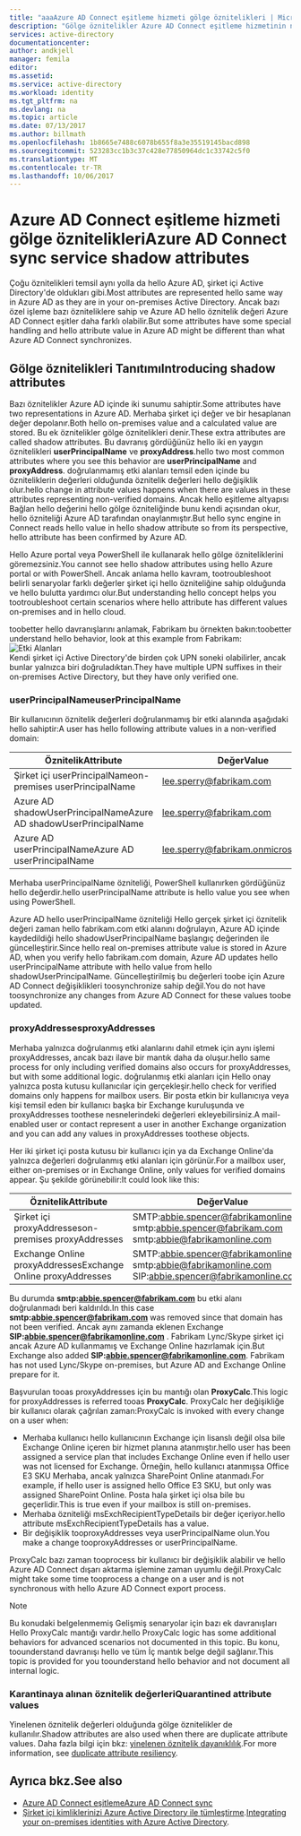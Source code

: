 ```yaml
---
title: "aaaAzure AD Connect eşitleme hizmeti gölge öznitelikleri | Microsoft Docs"
description: "Gölge öznitelikler Azure AD Connect eşitleme hizmetinin nasıl çalıştığı açıklanmaktadır."
services: active-directory
documentationcenter: 
author: andkjell
manager: femila
editor: 
ms.assetid: 
ms.service: active-directory
ms.workload: identity
ms.tgt_pltfrm: na
ms.devlang: na
ms.topic: article
ms.date: 07/13/2017
ms.author: billmath
ms.openlocfilehash: 1b8665e7488c6078b655f8a3e35519145bacd898
ms.sourcegitcommit: 523283cc1b3c37c428e77850964dc1c33742c5f0
ms.translationtype: MT
ms.contentlocale: tr-TR
ms.lasthandoff: 10/06/2017
---
```

# <a name="azure-ad-connect-sync-service-shadow-attributes"></a><span data-ttu-id="7fc34-103">Azure AD Connect eşitleme hizmeti gölge öznitelikleri</span><span class="sxs-lookup"><span data-stu-id="7fc34-103">Azure AD Connect sync service shadow attributes</span></span>
<span data-ttu-id="7fc34-104">Çoğu öznitelikleri temsil aynı yolla da hello Azure AD, şirket içi Active Directory'de oldukları gibi.</span><span class="sxs-lookup"><span data-stu-id="7fc34-104">Most attributes are represented hello same way in Azure AD as they are in your on-premises Active Directory.</span></span> <span data-ttu-id="7fc34-105">Ancak bazı özel işleme bazı özniteliklere sahip ve Azure AD hello öznitelik değeri Azure AD Connect eşitler daha farklı olabilir.</span><span class="sxs-lookup"><span data-stu-id="7fc34-105">But some attributes have some special handling and hello attribute value in Azure AD might be different than what Azure AD Connect synchronizes.</span></span>

## <a name="introducing-shadow-attributes"></a><span data-ttu-id="7fc34-106">Gölge öznitelikleri Tanıtımı</span><span class="sxs-lookup"><span data-stu-id="7fc34-106">Introducing shadow attributes</span></span>
<span data-ttu-id="7fc34-107">Bazı öznitelikler Azure AD içinde iki sunumu sahiptir.</span><span class="sxs-lookup"><span data-stu-id="7fc34-107">Some attributes have two representations in Azure AD.</span></span> <span data-ttu-id="7fc34-108">Merhaba şirket içi değer ve bir hesaplanan değer depolanır.</span><span class="sxs-lookup"><span data-stu-id="7fc34-108">Both hello on-premises value and a calculated value are stored.</span></span> <span data-ttu-id="7fc34-109">Bu ek öznitelikler gölge öznitelikleri denir.</span><span class="sxs-lookup"><span data-stu-id="7fc34-109">These extra attributes are called shadow attributes.</span></span> <span data-ttu-id="7fc34-110">Bu davranış gördüğünüz hello iki en yaygın öznitelikleri **userPrincipalName** ve **proxyAddress**.</span><span class="sxs-lookup"><span data-stu-id="7fc34-110">hello two most common attributes where you see this behavior are **userPrincipalName** and **proxyAddress**.</span></span> <span data-ttu-id="7fc34-111">doğrulanmamış etki alanları temsil eden içinde bu özniteliklerin değerleri olduğunda öznitelik değerleri hello değişiklik olur.</span><span class="sxs-lookup"><span data-stu-id="7fc34-111">hello change in attribute values happens when there are values in these attributes representing non-verified domains.</span></span> <span data-ttu-id="7fc34-112">Ancak hello eşitleme altyapısı Bağlan hello değerini hello gölge özniteliğinde bunu kendi açısından okur, hello özniteliği Azure AD tarafından onaylanmıştır.</span><span class="sxs-lookup"><span data-stu-id="7fc34-112">But hello sync engine in Connect reads hello value in hello shadow attribute so from its perspective, hello attribute has been confirmed by Azure AD.</span></span>

<span data-ttu-id="7fc34-113">Hello Azure portal veya PowerShell ile kullanarak hello gölge özniteliklerini göremezsiniz.</span><span class="sxs-lookup"><span data-stu-id="7fc34-113">You cannot see hello shadow attributes using hello Azure portal or with PowerShell.</span></span> <span data-ttu-id="7fc34-114">Ancak anlama hello kavram, tootroubleshoot belirli senaryolar farklı değerler şirket içi hello özniteliğine sahip olduğunda ve hello bulutta yardımcı olur.</span><span class="sxs-lookup"><span data-stu-id="7fc34-114">But understanding hello concept helps you tootroubleshoot certain scenarios where hello attribute has different values on-premises and in hello cloud.</span></span>

<span data-ttu-id="7fc34-115">toobetter hello davranışlarını anlamak, Fabrikam bu örnekten bakın:</span><span class="sxs-lookup"><span data-stu-id="7fc34-115">toobetter understand hello behavior, look at this example from Fabrikam:</span></span>  
![Etki Alanları](./media/active-directory-aadconnectsyncservice-shadow-attributes/domains.png)  
<span data-ttu-id="7fc34-117">Kendi şirket içi Active Directory'de birden çok UPN soneki olabilirler, ancak bunlar yalnızca biri doğruladıktan.</span><span class="sxs-lookup"><span data-stu-id="7fc34-117">They have multiple UPN suffixes in their on-premises Active Directory, but they have only verified one.</span></span>

### <a name="userprincipalname"></a><span data-ttu-id="7fc34-118">userPrincipalName</span><span class="sxs-lookup"><span data-stu-id="7fc34-118">userPrincipalName</span></span>
<span data-ttu-id="7fc34-119">Bir kullanıcının öznitelik değerleri doğrulanmamış bir etki alanında aşağıdaki hello sahiptir:</span><span class="sxs-lookup"><span data-stu-id="7fc34-119">A user has hello following attribute values in a non-verified domain:</span></span>

| <span data-ttu-id="7fc34-120">Öznitelik</span><span class="sxs-lookup"><span data-stu-id="7fc34-120">Attribute</span></span> | <span data-ttu-id="7fc34-121">Değer</span><span class="sxs-lookup"><span data-stu-id="7fc34-121">Value</span></span> |
| --- | --- |
| <span data-ttu-id="7fc34-122">Şirket içi userPrincipalName</span><span class="sxs-lookup"><span data-stu-id="7fc34-122">on-premises userPrincipalName</span></span> | lee.sperry@fabrikam.com |
| <span data-ttu-id="7fc34-123">Azure AD shadowUserPrincipalName</span><span class="sxs-lookup"><span data-stu-id="7fc34-123">Azure AD shadowUserPrincipalName</span></span> | lee.sperry@fabrikam.com |
| <span data-ttu-id="7fc34-124">Azure AD userPrincipalName</span><span class="sxs-lookup"><span data-stu-id="7fc34-124">Azure AD userPrincipalName</span></span> | lee.sperry@fabrikam.onmicrosoft.com |

<span data-ttu-id="7fc34-125">Merhaba userPrincipalName özniteliği, PowerShell kullanırken gördüğünüz hello değerdir.</span><span class="sxs-lookup"><span data-stu-id="7fc34-125">hello userPrincipalName attribute is hello value you see when using PowerShell.</span></span>

<span data-ttu-id="7fc34-126">Azure AD hello userPrincipalName özniteliği Hello gerçek şirket içi öznitelik değeri zaman hello fabrikam.com etki alanını doğrulayın, Azure AD içinde kaydedildiği hello shadowUserPrincipalName başlangıç değerinden ile güncelleştirir.</span><span class="sxs-lookup"><span data-stu-id="7fc34-126">Since hello real on-premises attribute value is stored in Azure AD, when you verify hello fabrikam.com domain, Azure AD updates hello userPrincipalName attribute with hello value from hello shadowUserPrincipalName.</span></span> <span data-ttu-id="7fc34-127">Güncelleştirilmiş bu değerleri toobe için Azure AD Connect değişiklikleri toosynchronize sahip değil.</span><span class="sxs-lookup"><span data-stu-id="7fc34-127">You do not have toosynchronize any changes from Azure AD Connect for these values toobe updated.</span></span>

### <a name="proxyaddresses"></a><span data-ttu-id="7fc34-128">proxyAddresses</span><span class="sxs-lookup"><span data-stu-id="7fc34-128">proxyAddresses</span></span>
<span data-ttu-id="7fc34-129">Merhaba yalnızca doğrulanmış etki alanlarını dahil etmek için aynı işlemi proxyAddresses, ancak bazı ilave bir mantık daha da oluşur.</span><span class="sxs-lookup"><span data-stu-id="7fc34-129">hello same process for only including verified domains also occurs for proxyAddresses, but with some additional logic.</span></span> <span data-ttu-id="7fc34-130">doğrulanmış etki alanları için Hello onay yalnızca posta kutusu kullanıcılar için gerçekleşir.</span><span class="sxs-lookup"><span data-stu-id="7fc34-130">hello check for verified domains only happens for mailbox users.</span></span> <span data-ttu-id="7fc34-131">Bir posta etkin bir kullanıcıya veya kişi temsil eden bir kullanıcı başka bir Exchange kuruluşunda ve proxyAddresses toothese nesnelerindeki değerleri ekleyebilirsiniz.</span><span class="sxs-lookup"><span data-stu-id="7fc34-131">A mail-enabled user or contact represent a user in another Exchange organization and you can add any values in proxyAddresses toothese objects.</span></span>

<span data-ttu-id="7fc34-132">Her iki şirket içi posta kutusu bir kullanıcı için ya da Exchange Online'da yalnızca değerleri doğrulanmış etki alanları için görünür.</span><span class="sxs-lookup"><span data-stu-id="7fc34-132">For a mailbox user, either on-premises or in Exchange Online, only values for verified domains appear.</span></span> <span data-ttu-id="7fc34-133">Şu şekilde görünebilir:</span><span class="sxs-lookup"><span data-stu-id="7fc34-133">It could look like this:</span></span>

| <span data-ttu-id="7fc34-134">Öznitelik</span><span class="sxs-lookup"><span data-stu-id="7fc34-134">Attribute</span></span> | <span data-ttu-id="7fc34-135">Değer</span><span class="sxs-lookup"><span data-stu-id="7fc34-135">Value</span></span> |
| --- | --- |
| <span data-ttu-id="7fc34-136">Şirket içi proxyAddresses</span><span class="sxs-lookup"><span data-stu-id="7fc34-136">on-premises proxyAddresses</span></span> | SMTP:abbie.spencer@fabrikamonline.com</br>smtp:abbie.spencer@fabrikam.com</br>smtp:abbie@fabrikamonline.com |
| <span data-ttu-id="7fc34-137">Exchange Online proxyAddresses</span><span class="sxs-lookup"><span data-stu-id="7fc34-137">Exchange Online proxyAddresses</span></span> | SMTP:abbie.spencer@fabrikamonline.com</br>smtp:abbie@fabrikamonline.com</br>SIP:abbie.spencer@fabrikamonline.com |

<span data-ttu-id="7fc34-138">Bu durumda  **smtp:abbie.spencer@fabrikam.com**  bu etki alanı doğrulanmadı beri kaldırıldı.</span><span class="sxs-lookup"><span data-stu-id="7fc34-138">In this case **smtp:abbie.spencer@fabrikam.com** was removed since that domain has not been verified.</span></span> <span data-ttu-id="7fc34-139">Ancak aynı zamanda eklenen Exchange  **SIP:abbie.spencer@fabrikamonline.com** . Fabrikam Lync/Skype şirket içi ancak Azure AD kullanmamış ve Exchange Online hazırlamak için.</span><span class="sxs-lookup"><span data-stu-id="7fc34-139">But Exchange also added **SIP:abbie.spencer@fabrikamonline.com**. Fabrikam has not used Lync/Skype on-premises, but Azure AD and Exchange Online prepare for it.</span></span>

<span data-ttu-id="7fc34-140">Başvurulan tooas proxyAddresses için bu mantığı olan **ProxyCalc**.</span><span class="sxs-lookup"><span data-stu-id="7fc34-140">This logic for proxyAddresses is referred tooas **ProxyCalc**.</span></span> <span data-ttu-id="7fc34-141">ProxyCalc her değişikliğe bir kullanıcı olarak çağrılan zaman:</span><span class="sxs-lookup"><span data-stu-id="7fc34-141">ProxyCalc is invoked with every change on a user when:</span></span>

- <span data-ttu-id="7fc34-142">Merhaba kullanıcı hello kullanıcının Exchange için lisanslı değil olsa bile Exchange Online içeren bir hizmet planına atanmıştır.</span><span class="sxs-lookup"><span data-stu-id="7fc34-142">hello user has been assigned a service plan that includes Exchange Online even if hello user was not licensed for Exchange.</span></span> <span data-ttu-id="7fc34-143">Örneğin, hello kullanıcı atanmışsa Office E3 SKU Merhaba, ancak yalnızca SharePoint Online atanmadı.</span><span class="sxs-lookup"><span data-stu-id="7fc34-143">For example, if hello user is assigned hello Office E3 SKU, but only was assigned SharePoint Online.</span></span> <span data-ttu-id="7fc34-144">Posta hala şirket içi olsa bile bu geçerlidir.</span><span class="sxs-lookup"><span data-stu-id="7fc34-144">This is true even if your mailbox is still on-premises.</span></span>
- <span data-ttu-id="7fc34-145">Merhaba özniteliği msExchRecipientTypeDetails bir değer içeriyor.</span><span class="sxs-lookup"><span data-stu-id="7fc34-145">hello attribute msExchRecipientTypeDetails has a value.</span></span>
- <span data-ttu-id="7fc34-146">Bir değişiklik tooproxyAddresses veya userPrincipalName olun.</span><span class="sxs-lookup"><span data-stu-id="7fc34-146">You make a change tooproxyAddresses or userPrincipalName.</span></span>

<span data-ttu-id="7fc34-147">ProxyCalc bazı zaman tooprocess bir kullanıcı bir değişiklik alabilir ve hello Azure AD Connect dışarı aktarma işlemine zaman uyumlu değil.</span><span class="sxs-lookup"><span data-stu-id="7fc34-147">ProxyCalc might take some time tooprocess a change on a user and is not synchronous with hello Azure AD Connect export process.</span></span>

> [!NOTE]
> <span data-ttu-id="7fc34-148">Bu konudaki belgelenmemiş Gelişmiş senaryolar için bazı ek davranışları Hello ProxyCalc mantığı vardır.</span><span class="sxs-lookup"><span data-stu-id="7fc34-148">hello ProxyCalc logic has some additional behaviors for advanced scenarios not documented in this topic.</span></span> <span data-ttu-id="7fc34-149">Bu konu, toounderstand davranışı hello ve tüm İç mantık belge değil sağlanır.</span><span class="sxs-lookup"><span data-stu-id="7fc34-149">This topic is provided for you toounderstand hello behavior and not document all internal logic.</span></span>

### <a name="quarantined-attribute-values"></a><span data-ttu-id="7fc34-150">Karantinaya alınan öznitelik değerleri</span><span class="sxs-lookup"><span data-stu-id="7fc34-150">Quarantined attribute values</span></span>
<span data-ttu-id="7fc34-151">Yinelenen öznitelik değerleri olduğunda gölge öznitelikler de kullanılır.</span><span class="sxs-lookup"><span data-stu-id="7fc34-151">Shadow attributes are also used when there are duplicate attribute values.</span></span> <span data-ttu-id="7fc34-152">Daha fazla bilgi için bkz: [yinelenen öznitelik dayanıklılık](active-directory-aadconnectsyncservice-duplicate-attribute-resiliency.md).</span><span class="sxs-lookup"><span data-stu-id="7fc34-152">For more information, see [duplicate attribute resiliency](active-directory-aadconnectsyncservice-duplicate-attribute-resiliency.md).</span></span>

## <a name="see-also"></a><span data-ttu-id="7fc34-153">Ayrıca bkz.</span><span class="sxs-lookup"><span data-stu-id="7fc34-153">See also</span></span>
* [<span data-ttu-id="7fc34-154">Azure AD Connect eşitleme</span><span class="sxs-lookup"><span data-stu-id="7fc34-154">Azure AD Connect sync</span></span>](active-directory-aadconnectsync-whatis.md)
* <span data-ttu-id="7fc34-155">[Şirket içi kimliklerinizi Azure Active Directory ile tümleştirme](active-directory-aadconnect.md).</span><span class="sxs-lookup"><span data-stu-id="7fc34-155">[Integrating your on-premises identities with Azure Active Directory](active-directory-aadconnect.md).</span></span>
